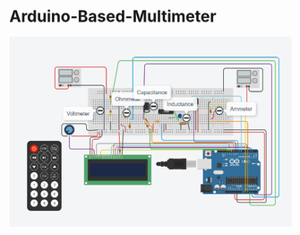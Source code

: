 # Arduino-Based-Multimeter

![Readme-image](https://github.com/deepakshisud/Arduino-Based-Multimeter/blob/master/Circuit.png)
